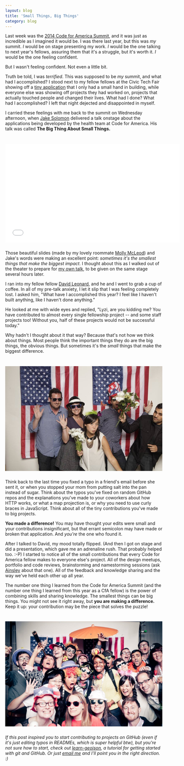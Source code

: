 ```yaml
---
layout: blog
title: 'Small Things, Big Things'
category: blog
---
```


Last week was the [2014 Code for America Summit](http://www.codeforamerica.org/summit/), and it was just as incredible as I imagined it would be. I was there last year, but this was _my_ summit. _I_ would be on stage presenting my work. _I_ would be the one talking to next year's fellows, assuring them that it's a struggle, but it's worth it. _I_ would be the one feeling confident.

But I wasn't feeling confident. Not even a little bit.

Truth be told, I was _terrified_. This was supposed to be _my_ summit, and what had I accomplished? I stood next to my fellow fellows at the Civic Tech Fair showing off a [tiny application](http://streetscope.net) that I only had a small hand in building, while everyone else was showing off projects they had worked on, projects that actually touched people and changed their lives. What had I done? What had I accomplished? I left that night dejected and disappointed in myself.

I carried these feelings with me back to the summit on Wednesday afternoon, when [Jake Solomon](http://twitter.com/lippytak) delivered a talk onstage about the applications being developed by the health team at Code for America. His talk was called **The Big Thing About Small Things.**

<h1><iframe width="560" height="315" src="//www.youtube.com/embed/yViYA8IG36U" frameborder="0" allowfullscreen></iframe></h1>

Those beautiful slides (made by my lovely roommate [Molly McLeod](http://twitter.com/mollyampersand)) and Jake's words were making an excellent point: _sometimes it's the smallest things that make the biggest impact_. I thought about this as I walked out of the theater to prepare for [my own talk](https://www.youtube.com/watch?v=Jh-cpTGCuTQ), to be given on the same stage several hours later.

I ran into my fellow fellow [David Leonard](http://twitter.com/davidleonardii), and he and I went to grab a cup of coffee. In all of my pre-talk anxiety, I let it slip that I was feeling completely lost. I asked him, "What have I accomplished this year? I feel like I haven't built anything, like I haven't done anything."

He looked at me with wide eyes and replied, "Lyzi, are you kidding me? You have contributed to almost every single fellowship project -- and some staff projects too! Without you, half of these projects would not be successful today."

Why hadn't I thought about it that way? Because that's not how we think about things. Most people think the important things they do are the big things, the obvious things. But sometimes it's the _small_ things that make the biggest difference.

<h1><img src="/images/transitmix.jpg"></h1>

Think back to the last time you fixed a typo in a friend's email before she sent it, or when you stopped your mom from putting salt into the pan instead of sugar. Think about the typos you've fixed on random GitHub repos and the explanations you've made to your coworkers about how HTTP works, or what a map projection is, or why you need to use curly braces in JavaScript. Think about all of the tiny contributions you've made to big projects.

**You made a difference!** You may have thought your edits were small and your contributions insignificant, but that errant semicolon may have made or broken that application. And _you're_ the one who found it.

After I talked to David, my mood totally flipped. (And then I got on stage and did a presentation, which gave me an adrenaline rush. That probably helped too. :-P) I started to notice all of the small contributions that every Code for America fellow makes to everyone else's project. All of the design meetups, portfolio and code reviews, brainstorming and namestorming sessions (ask [Ainsley](http://twitter.com/ainsleywagon) about that one). All of the feedback and knowledge sharing and the way we've held each other up all year.

The number one thing I learned from the Code for America Summit (and the number one thing I learned from this year as a CfA fellow) is the power of combining skills and sharing knowledge. The smallest things can be big things. You might not see it right away, but **you are making a difference.** Keep it up: your contribution may be the piece that solves the puzzle!

<h1><img src="/images/fellows.jpg"></h1>

_If this post inspired you to start contributing to projects on GitHub (even if it's just editing typos in READMEs, which is super helpful btw), but you're not sure how to start, check out [learn-geojson](http://github.com/lyzidiamond/learn-geojson), a tutorial for getting started with git and GitHub. Or just [email me](mailto:lyzidiamond@gmail.com) and I'll point you in the right direction. :)_
